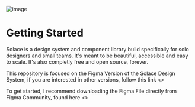 ![image](https://github.com/solace-design/solace-figma/assets/47279613/8d1b39b9-1620-4cad-9b4c-1b7c987e972a)

# Getting Started
Solace is a design system and component library build specifically for solo designers and small teams. 
It's meant to be beautiful, accessible and easy to scale. It's also completly free and open source, forever.

This repository is focused on the Figma Version of the Solace Design System, if you are interested in other versions, follow this link <>

To get started, I recommend downloading the Figma File directly from Figma Community, found here <>

